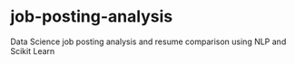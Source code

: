 # job-posting-analysis
Data Science job posting analysis and resume comparison using NLP and Scikit Learn
